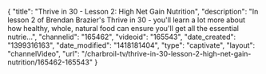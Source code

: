 {
    "title": "Thrive in 30 - Lesson 2: High Net Gain Nutrition",
    "description": "In lesson 2 of Brendan Brazier's Thrive in 30 - you'll learn a lot more about how healthy, whole, natural food can ensure you'll get all the essential nutrie...",
    "channelid": "165462",
    "videoid": "165543",
    "date_created": "1399316163",
    "date_modified": "1418181404",
    "type": "captivate",
    "layout": "channelVideo",
    "url": "\/charbroil-tv\/thrive-in-30-lesson-2-high-net-gain-nutrition\/165462-165543"
}